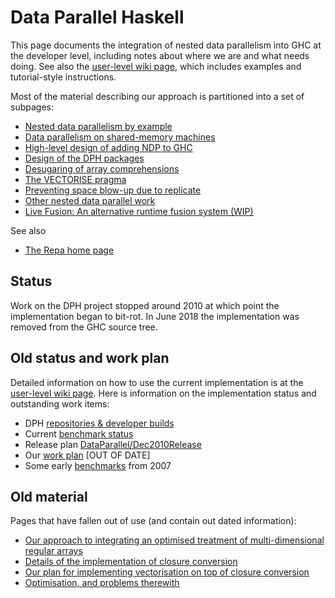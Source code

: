 # Data Parallel Haskell


This page documents the integration of nested data parallelism into GHC at the developer level, including notes about where we are and what needs doing.  See also the [ user-level wiki page](http://haskell.org/haskellwiki/GHC/Data_Parallel_Haskell), which includes examples and tutorial-style instructions.


Most of the material describing our approach is partitioned into a set of subpages:

- [Nested data parallelism by example](data-parallel/example)
- [Data parallelism on shared-memory machines](data-parallel/smp)
- [High-level design of adding NDP to GHC](data-parallel/design)
- [Design of the DPH packages](data-parallel/library)
- [Desugaring of array comprehensions](data-parallel/desugaring)
- [The VECTORISE pragma](data-parallel/vect-pragma)
- [Preventing space blow-up due to replicate](data-parallel/replicate)
- [Other nested data parallel work](data-parallel/related)
- [Live Fusion: An alternative runtime fusion system (WIP)](data-parallel/live-fusion)


See also

- [ The Repa home page](http://repa.ouroborus.net)

## Status


Work on the DPH project stopped around 2010 at which point the implementation began to bit-rot. In June 2018 the implementation was removed from the GHC source tree.

## Old status and work plan


Detailed information on how to use the current implementation is at the [ user-level wiki page](http://haskell.org/haskellwiki/GHC/Data_Parallel_Haskell).  Here is information on the implementation status and outstanding work items:

- DPH [repositories & developer builds](data-parallel/repositories)
- Current [benchmark status](data-parallel/benchmark-status)
- Release plan [DataParallel/Dec2010Release](data-parallel/dec2010-release)
- Our [work plan](data-parallel/work-plan) \[OUT OF DATE\]
- Some early [benchmarks](data-parallel/benchmarks) from 2007

## Old material


Pages that have fallen out of use (and contain out dated information):

- [Our approach to integrating an optimised treatment of multi-dimensional regular arrays](data-parallel/regular)
- [Details of the implementation of closure conversion](data-parallel/closure-conversion)
- [Our plan for implementing vectorisation on top of closure conversion](data-parallel/vectorisation)
- [Optimisation, and problems therewith](data-parallel/optimisation)